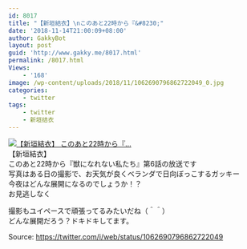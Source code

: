 ```yaml
---
id: 8017
title: "【新垣結衣】\nこのあと22時から『&#8230;"
date: '2018-11-14T21:00:09+08:00'
author: GakkyBot
layout: post
guid: 'http://www.gakky.me/8017.html'
permalink: /8017.html
Views:
    - '168'
image: /wp-content/uploads/2018/11/1062690796862722049_0.jpg
categories:
    - twitter
tags:
    - twitter
    - 新垣结衣
---
```


[![【新垣結衣】
このあと22時から『...](http://www.yui-aragaki.org/wp-content/uploads/2018/11/1062690796862722049_0.jpg)](http://www.yui-aragaki.org/wp-content/uploads/2018/11/1062690796862722049_0.jpg)  
【新垣結衣】  
このあと22時から『獣になれない私たち』第6話の放送です  
写真はある日の撮影で、お天気が良くベランダで日向ぼっこするガッキー  
今夜はどんな展開になるのでしょうか！？  
お見逃しなく

撮影もユイペースで頑張ってるみたいだね（＾＾）  
どんな展開だろう？ドキドキしてます。

Source: <https://twitter.com/i/web/status/1062690796862722049>